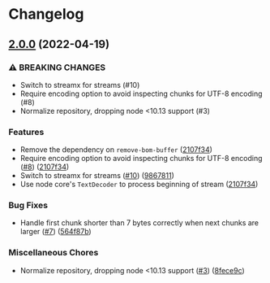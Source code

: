 # Changelog

## [2.0.0](https://www.github.com/gulpjs/remove-bom-stream/compare/v1.2.0...v2.0.0) (2022-04-19)


### ⚠ BREAKING CHANGES

* Switch to streamx for streams (#10)
* Require encoding option to avoid inspecting chunks for UTF-8 encoding (#8)
* Normalize repository, dropping node <10.13 support (#3)

### Features

* Remove the dependency on `remove-bom-buffer` ([2107f34](https://www.github.com/gulpjs/remove-bom-stream/commit/2107f343cf48a5032fd0a8c2af09cc882f77c12c))
* Require encoding option to avoid inspecting chunks for UTF-8 encoding ([#8](https://www.github.com/gulpjs/remove-bom-stream/issues/8)) ([2107f34](https://www.github.com/gulpjs/remove-bom-stream/commit/2107f343cf48a5032fd0a8c2af09cc882f77c12c))
* Switch to streamx for streams ([#10](https://www.github.com/gulpjs/remove-bom-stream/issues/10)) ([9867811](https://www.github.com/gulpjs/remove-bom-stream/commit/9867811537f4a26facdc3b4e816d371c206a9537))
* Use node core's `TextDecoder` to process beginning of stream ([2107f34](https://www.github.com/gulpjs/remove-bom-stream/commit/2107f343cf48a5032fd0a8c2af09cc882f77c12c))


### Bug Fixes

* Handle first chunk shorter than 7 bytes correctly when next chunks are larger ([#7](https://www.github.com/gulpjs/remove-bom-stream/issues/7)) ([564f87b](https://www.github.com/gulpjs/remove-bom-stream/commit/564f87b7760210f0aa348d82ea01fe5d98b4c20a))


### Miscellaneous Chores

* Normalize repository, dropping node <10.13 support ([#3](https://www.github.com/gulpjs/remove-bom-stream/issues/3)) ([8fece9c](https://www.github.com/gulpjs/remove-bom-stream/commit/8fece9c9cc1760a3593d4c04fa275b3fe8867c35))
